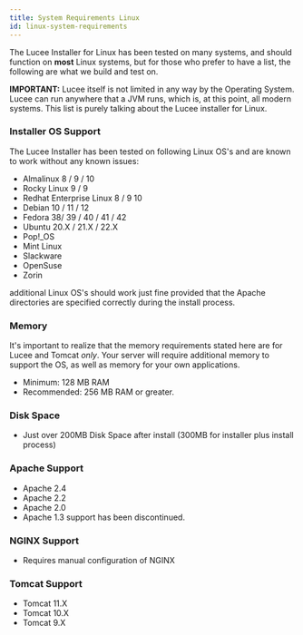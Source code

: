 ```yaml
---
title: System Requirements Linux
id: linux-system-requirements
---
```


The Lucee Installer for Linux has been tested on many systems, and should function on **most** Linux systems, but for those who prefer to have a list, the following are what we build and test on.

**IMPORTANT:** Lucee itself is not limited in any way by the Operating System. Lucee can run anywhere that a JVM runs, which is, at this point, all modern systems. This list is purely talking about the Lucee installer for Linux.

### Installer OS Support ###

The Lucee Installer has been tested on following Linux OS's and are known to work without any known issues:

* Almalinux 8 / 9 / 10
* Rocky Linux 9 / 9
* Redhat Enterprise Linux 8 / 9  10 
* Debian 10 / 11 / 12
* Fedora 38/ 39 / 40 / 41 / 42
* Ubuntu 20.X / 21.X / 22.X
* Pop!_OS
* Mint Linux
* Slackware
* OpenSuse
* Zorin

additional Linux OS's should work just fine provided that the Apache directories are specified correctly during the install process.

  
### Memory ###

It's important to realize that the memory requirements stated here are for Lucee and Tomcat *only*. Your server will require additional memory to support the OS, as well as memory for your own applications.

* Minimum: 128 MB RAM
* Recommended: 256 MB RAM or greater.

### Disk Space ###

* Just over 200MB Disk Space after install (300MB for installer plus install process)

### Apache Support ###

* Apache 2.4
* Apache 2.2
* Apache 2.0
* Apache 1.3 support has been discontinued.

### NGINX Support ###

* Requires manual configuration of NGINX

### Tomcat Support ###
* Tomcat 11.X
* Tomcat 10.X
* Tomcat 9.X
